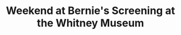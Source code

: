 ---
inv_num: 2011-127
add_credit:
url: 2011-127-weekend-at-bernies-screening-at-the-whitney-museum
title: Weekend at Bernie's Screening at the Whitney Museum
year: '2011'
display_year: '2011'
medium:
dims: Variable
pitch: "​Weekend at Bernie’s screening at the Whitney Museum."
ps:
live_url:
youtube:
related_code:
subheading:
download:
commission:
related:
layout: things-i-made
---